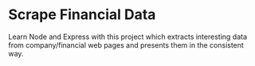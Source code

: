 # Scrape Financial Data

Learn Node and Express with this project which extracts interesting data from company/financial web pages and presents them in the consistent way.
